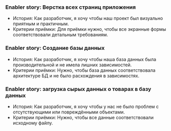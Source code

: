 ### Enabler story: Верстка всех страниц приложения
- История: Как разработчик, я хочу чтобы наш проект был визуально приятным и практичным.
- Критерии приёмки: Для приёмки нужно, чтобы все экранные формы соответствовали детальным требованиям.

### Enabler story: Создание базы данных
- История: Как разработчик, я хочу чтобы наша база данных была производительной и не имела лишних зависимостей.
- Критерии приёмки: Нужно, чтобы база данных соответствовала архитектуре БД и не было расхождения в зависимостях.

### Enabler story: загрузка сырых данных о товарах в базу данных
- История: Как разработчик, я хочу чтобы у нас не было проблем с отсутствующими или повреждёнными объектами.
- Критерии приёмки: Нужно, чтобы все данные соответствовали исходному файлу.
